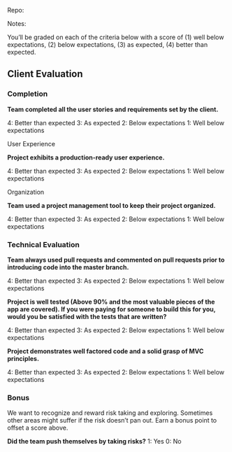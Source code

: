 Repo:

Notes:

You’ll be graded on each of the criteria below with a score of (1) well below expectations, (2) below expectations, (3) as expected, (4) better than expected.

## Client Evaluation

### Completion

**Team completed all the user stories and requirements set by the client.**

4: Better than expected
3: As expected
2: Below expectations
1: Well below expectations

User Experience

**Project exhibits a production-ready user experience.**

4: Better than expected
3: As expected
2: Below expectations
1: Well below expectations

Organization

**Team used a project management tool to keep their project organized.**

4: Better than expected
3: As expected
2: Below expectations
1: Well below expectations

### Technical Evaluation

**Team always used pull requests and commented on pull requests prior to introducing code into the master branch.**

4: Better than expected
3: As expected
2: Below expectations
1: Well below expectations

**Project is well tested (Above 90% and the most valuable pieces of the app are covered). If you were paying for someone to build this for you, would you be satisfied with the tests that are written?**

4: Better than expected
3: As expected
2: Below expectations
1: Well below expectations

**Project demonstrates well factored code and a solid grasp of MVC principles.**

4: Better than expected
3: As expected
2: Below expectations
1: Well below expectations

### Bonus

We want to recognize and reward risk taking and exploring. Sometimes other areas might suffer if the risk doesn’t pan out. Earn a bonus point to offset a score above.

**Did the team push themselves by taking risks?**
1: Yes
0: No
